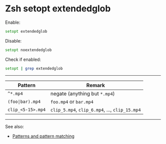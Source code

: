 
Zsh setopt extendedglob
=======================

Enable:

```zsh
setopt extendedglob
```

Disable:
```zsh
setopt noextendedglob
```

Check if enabled:
```zsh
setopt | grep extendedglob
```


--------------------------------------



| Pattern           | Remark                                         |
| ----------------- | ---------------------------------------------- |
| `^*.mp4`          | negate (anything but `*.mp4`)                  |
| `(foo\|bar).mp4`  | `foo.mp4` or `bar.mp4`                         |
| `clip_<5-15>.mp4` | `clip_5.mp4`, `clip_6.mp4`, ..., `clip_15.mp4` |


-------------------------------------

See also:
* [Patterns and pattern matching](https://wiki.bash-hackers.org/syntax/pattern)
